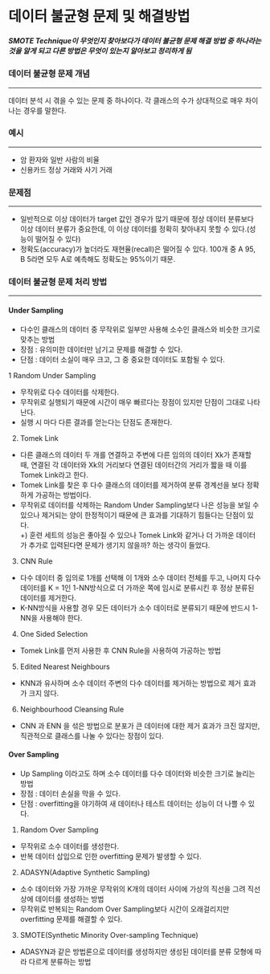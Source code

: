 # 데이터 불균형 문제 및 해결방법

##### SMOTE Technique이 무엇인지 찾아보다가 데이터 불균형 문제 해결 방법 중 하나라는 것을 알게 되고 다른 방법은 무엇이 있는지 알아보고 정리하게 됨


### 데이터 불균형 문제 개념
--- 
데이터 분석 시 겪을 수 있는 문제 중 하나이다. 각 클래스의 수가 상대적으로 매우 차이나는 경우를 말한다.

### 예시
---
- 암 환자와 일반 사람의 비율
- 신용카드 정상 거래와 사기 거래

### 문제점
---
- 일반적으로 이상 데이터가 target 값인 경우가 많기 때문에 정상 데이터 분류보다 이상 데이터 분류가 중요한데, 이 이상 데이터를 정확히 찾아내지 못할 수 있다.(성능이 떨어질 수 있다)
- 정확도(accuracy)가 높더라도 재현율(recall)은 떨어질 수 있다. 100개 중 A 95, B 5라면 모두 A로 예측해도 정확도는 95%이기 때문.

### 데이터 불균형 문제 처리 방법
---
#### Under Sampling
- 다수인 클래스의 데이터 중 무작위로 일부만 사용해 소수인 클래스와 비슷한 크기로 맞추는 방법
- 장점 : 유의미한 데이터만 남기고 문제를 해결할 수 있다.
- 단점 : 데이터 소실이 매우 크고, 그 중 중요한 데이터도 포함될 수 있다.

1 Random Under Sampling
- 무작위로 다수 데이터를 삭제한다.
- 무작위로 실행되기 때문에 시간이 매우 빠르다는 장점이 있지만 단점이 그대로 나타난다.
- 실행 시 마다 다른 결과를 얻는다는 단점도 존재한다.

2. Tomek Link
- 다른 클래스의 데이터 두 개를 연결하고 주변에 다른 임의의 데이터 Xk가 존재할 때, 연결된 각 데이터와 Xk의 거리보다 연결된 데이터간의 거리가 짧을 때 이를 Tomek Link라고 한다.
- Tomek Link를 찾은 후 다수 클래스의 데이터를 제거하여 분류 경계선을 보다 정확하게 가공하는 방법이다.
- 무작위로 데이터를 삭제하는 Random Under Sampling보다 나은 성능을 보일 수 있으나 제거되는 양이 한정적이기 때문에 큰 효과를 기대하기 힘들다는 단점이 있다.
<br> +) 훈련 세트의 성능은 좋아질 수 있으나 Tomek Link와 같거나 더 가까운 데이터가 추가로 입력된다면 문제가 생기지 않을까? 하는 생각이 들었다.

3. CNN Rule
- 다수 데이터 중 임의로 1개를 선택해 이 1개와 소수 데이터 전체를 두고, 나머지 다수 데이터를 K = 1인 1-NN방식으로 더 가까운 쪽에 임시로 분류시킨 후 정상 분류된 데이터를 제거한다.
- K-NN방식을 사용할 경우 모든 데이터가 소수 데이터로 분류되기 때문에 반드시 1-NN을 사용해야 한다.

4. One Sided Selection
- Tomek Link를 먼저 사용한 후 CNN Rule을 사용하여 가공하는 방법 

5. Edited Nearest Neighbours
- KNN과 유사하며 소수 데이터 주변의 다수 데이터를 제거하는 방법으로 제거 효과가 크지 않다.

6. Neighbourhood Cleansing Rule
- CNN 과 ENN 을 섞은 방법으로 분포가 큰 데이터에 대한 제거 효과가 크진 않지만, 직관적으로 클래스를 나눌 수 있다는 장점이 있다.


#### Over Sampling
- Up Sampling 이라고도 하며 소수 데이터를 다수 데이터와 비슷한 크기로 늘리는 방법
- 장점 : 데이터 손실을 막을 수 있다.
- 단점 : overfitting을 야기하여 새 데이터나 테스트 데이터는 성능이 더 나쁠 수 있다.

1. Random Over Sampling
- 무작위로 소수 데이터를 생성한다.
- 반복 데이터 삽입으로 인한 overfitting 문제가 발생할 수 있다.

2. ADASYN(Adaptive Synthetic Sampling)
- 소수 데이터와 가장 가까운 무작위의 K개의 데이터 사이에 가상의 직선을 그려 직선상에 데이터를 생성하는 방법
- 무작위로 반복되는 Random Over Sampling보다 시간이 오래걸리지만 overfitting 문제를 해결할 수 있다.

3. SMOTE(Synthetic Minority Over-sampling Technique)
- ADASYN과 같은 방법론으로 데이터를 생성하지만 생성된 데이터를 분류 모형에 따라 다르게 분류하는 방법
